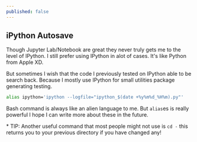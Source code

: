 ```yaml
---
published: false
---
```

## iPython Autosave

Though Jupyter Lab/Notebook are great they never truly gets me to the level of IPython. I still prefer using IPython in alot of cases. It's like Python from Apple XD.

But sometimes I wish that the code I previously tested on IPython able to be search back. Because I mostly use IPython for small utilities package generating testing. 

```bash
alias ipython='ipython --logfile="ipython_$(date +%y%m%d_%H%m).py"'
```

Bash command is always like an alien language to me. But `alias`es is really powerful I hope I can write more about these in the future.

\* TIP: Another useful command that most people might not use is `cd -` this returns you to your previous directory if you have changed any!
